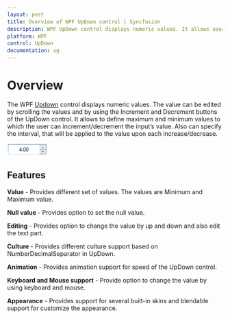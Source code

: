 ```yaml
---
layout: post
title: Overview of WPF UpDown control | Syncfusion
description: WPF UpDown control displays numeric values. It allows users to define maximum and minimum values to which the user can increment or decrement the input value.
platform: WPF
control: UpDown
documentation: ug
---
```




# Overview

The WPF [Updown](https://help.syncfusion.com/cr/wpf/Syncfusion.Shared.Wpf~Syncfusion.Windows.Shared.UpDown.html) control displays numeric values. The value can be edited by scrolling the values and by using the Increment and Decrement buttons of the UpDown control. It allows to define maximum and minimum values to which the user can increment/decrement the input’s value. Also can specify the interval, that will be applied to the value upon each increase/decrease.

![Overview of WPF UpDown control](Overview_images/overview.png)

## Features

**Value** - Provides different set of values. The values are Minimum and Maximum value.

**Null value** - Provides option to set the null value.

**Editing** - Provides option to change the value by up and down and also edit the text part.

**Culture** - Provides different culture support based on NumberDecimalSeparator in UpDown.

**Animation** - Provides animation support for speed of the UpDown control. 

**Keyboard and Mouse support** - Provide option to change the value by using keyboard and mouse.

**Appearance** - Provides support for several built-in skins and blendable support for customize the appearance.


